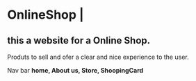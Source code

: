 # OnlineShop | 
## this a website for a Online Shop. 

Produts to sell and ofer a clear and nice experience to the user. 

Nav bar <strong> home, About us, Store, ShoopingCard </strong> 


